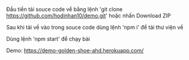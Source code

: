 Đầu tiền tải souce code vể bằng lệnh 'git clone https://github.com/hodinhan10/demo.git' hoặc nhấn Download ZIP
 
Sau khi tải về vào trong souce code dùng lệnh 'npm i' để tải thư viện về

Dùng lệnh 'npm start' để chạy bài 

Demo: https://demo-golden-shoe-ahd.herokuapp.com/
